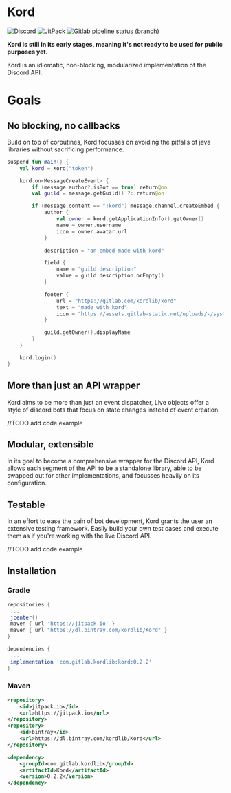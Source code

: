 # Kord
[![Discord](https://img.shields.io/discord/556525343595298817.svg?color=&label=Kord&logo=discord&style=for-the-badge)](https://discord.gg/6jcx5ev)
    [![JitPack](https://img.shields.io/jitpack/v/gitlab/hopebaron/Kord.svg?color=&style=for-the-badge)](https://jitpack.io/#com.gitlab.kordlib/Kord)
[![Gitlab pipeline status (branch)](https://img.shields.io/gitlab/pipeline/HopeBaron/kord/master.svg?style=for-the-badge)]()

**Kord is still in its early stages, meaning it's not ready to be used for public purposes yet.**


Kord is an idiomatic, non-blocking, modularized implementation of the Discord API. 

# Goals

## No blocking, no callbacks

Build on top of coroutines, Kord focusses on avoiding the pitfalls of java libraries without sacrificing performance.

```kotlin
suspend fun main() {
    val kord = Kord("token")

    kord.on<MessageCreateEvent> {
        if (message.author?.isBot == true) return@on
        val guild = message.getGuild() ?: return@on

        if (message.content == "!kord") message.channel.createEmbed {
            author {
                val owner = kord.getApplicationInfo().getOwner()
                name = owner.username
                icon = owner.avatar.url
            }

            description = "an embed made with kord"

            field {
                name = "guild description"
                value = guild.description.orEmpty()
            }

            footer {
                url = "https://gitlab.com/kordlib/kord"
                text = "made with kord"
                icon = "https://assets.gitlab-static.net/uploads/-/system/project/avatar/11355644/cord-icon.png?width=64"
            }

            guild.getOwner().displayName
        }
    }

    kord.login()
}
```

## More than just an API wrapper

Kord aims to be more than just an event dispatcher, Live objects offer a style of discord bots that focus on state changes instead of event creation.

//TODO add code example

## Modular, extensible

In its goal to become a comprehensive wrapper for the Discord API, Kord allows each segment of the API to be a standalone library, able to be swapped out for other implementations, and focusses heavily on its configuration.

## Testable

In an effort to ease the pain of bot development, Kord grants the user an extensive testing framework. Easily build your own test cases and execute them as if you're working with the live Discord API.

//TODO add code example



## Installation

### Gradle

```groovy
repositories {
 ...
 jcenter()
 maven { url 'https://jitpack.io' }
 maven { url "https://dl.bintray.com/kordlib/Kord" }
}
```

```groovy
dependencies {
 ...
 implementation 'com.gitlab.kordlib:kord:0.2.2'
}
```

### Maven

```xml
<repository>
    <id>jitpack.io</id>
    <url>https://jitpack.io</url>
</repository>
<repository>
    <id>bintray</id>
    <url>https://dl.bintray.com/kordlib/Kord</url>
</repository>
```

```xml
<dependency>
    <groupId>com.gitlab.kordlib</groupId>
    <artifactId>Kord</artifactId>
    <version>0.2.2</version>
</dependency>
```


